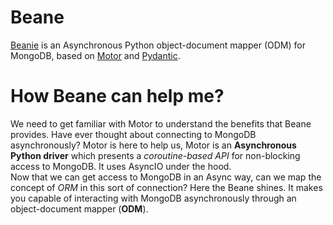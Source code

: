 # ‌Beane
[Beanie](https://roman-right.github.io/beanie/) is an Asynchronous Python object-document mapper (ODM) for MongoDB, based on [Motor](https://motor.readthedocs.io/en/stable/) and [Pydantic](https://pydantic-docs.helpmanual.io/).

# How Beane can help me?
We need to get familiar with Motor to understand the benefits that Beane provides. Have ever thought about connecting to MongoDB asynchronously? Motor is here to help us, Motor is an **Asynchronous Python driver** which presents a *coroutine-based API* for non-blocking access to MongoDB. It uses AsyncIO under the hood. <br>
Now that we can get access to MongoDB in an Async way, can we map the concept of *ORM* in this sort of connection? Here the Beane shines. It makes you capable of interacting with MongoDB asynchronously through an object-document mapper (**ODM**).